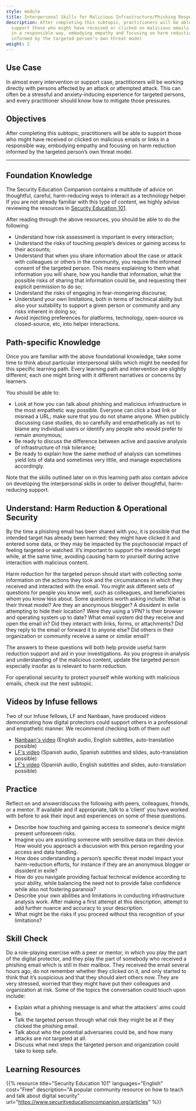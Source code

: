 ```yaml
---
style: module
title: Interpersonal Skills for Malicious Infrastructure/Phishing Response
description: After completing this subtopic, practitioners will be able to
  support those who might have received or clicked on malicious emails or links
  in a responsible way, embodying empathy and focusing on harm reduction
  informed by the targeted person’s own threat model
weight: 2
---
```

## Use Case

In almost every intervention or support case, practitioners will be working directly with persons affected by an attack or attempted attack. This can often be a stressful and anxiety-inducing experience for targeted persons, and every practitioner should know how to mitigate those pressures.

## Objectives

After completing this subtopic, practitioners will be able to support those who might have received or clicked on malicious emails or links in a responsible way, embodying empathy and focusing on harm reduction informed by the targeted person’s own threat model.

- - -

## Foundation Knowledge

The Security Education Companion contains a multitude of advice on thoughtful, careful, harm-reducing ways to interact as a technology helper. If you are not already familiar with this type of content, we highly advise reviewing the resources in [Security Education 101](https://www.securityeducationcompanion.org/articles).

After reading through the above resources, you should be able to do the following:

* Understand how risk assessment is important in every interaction;
* Understand the risks of touching people’s devices or gaining access to their accounts;
* Understand that when you share information about the case or attack with colleagues or others in the community, you require the informed consent of the targeted person. This means explaining to them what information you will share, how you handle that information, what the possible risks of sharing that information could be, and requesting their explicit permission to do so;
* Understand the risks of engaging in fear-mongering discourse;
* Understand your own limitations, both in terms of technical ability but also your suitability to support a given person or community and any risks inherent in doing so;
* Avoid injecting preferences for platforms, technology, open-source vs closed-source, etc, into helper interactions.

## Path-specific Knowledge

Once you are familiar with the above foundational knowledge, take some time to think about particular interpersonal skills which might be needed for this specific learning path. Every learning path and intervention are slightly different; each one might bring with it different narratives or concerns by learners.

You should be able to:

* Look at how you can talk about phishing and malicious infrastructure in the most empathetic way possible. Everyone can click a bad link or misread a URL; make sure that you do not shame anyone. When publicly discussing case studies, do so carefully and empathetically as not to blame any individual users or identify any people who would prefer to remain anonymous;
* Be ready to discuss the difference between active and passive analysis of infrastructure of risk tolerance;
* Be ready to explain how the same method of analysis can sometimes yield lots of data and sometimes very little, and manage expectations accordingly.

Note that the skills outlined later on in this learning path also contain advice on developing the interpersonal skills in order to deliver thoughtful, harm-reducing support.

## Understand: Harm Reduction & Operational Security

By the time a phishing email has been shared with you, it is possible that the intended target has already been harmed: they might have clicked it and entered some data, or they may be impacted by the psychosocial impact of feeling targeted or watched. It’s important to support the intended target while, at the same time, avoiding causing harm to yourself during active interaction with malicious content.

Harm reduction for the targeted person should start with collecting some information on the actions they took and the circumstances in which they received and interacted with the email. You might ask different sets of questions for people you know well, such as colleagues, and beneficiaries whom you know less about. Some questions worth asking include: What is their threat model? Are they an anonymous blogger? A dissident in exile attempting to hide their location? Were they using a VPN? Is their browser and operating system up to date? What email system did they receive and open the email in? Did they interact with links, forms, or attachments? Did they reply to the email or forward it to anyone else? Did others in their organization or community receive a same or similar email?

The answers to these questions will both help provide useful harm reduction support and aid in your investigations. As you progress in analysis and understanding of the malicious content, update the targeted person especially insofar as is relevant to harm reduction.

For operational security to protect yourself while working with malicious emails, check out the next subtopic.

## Videos by Infuse fellows
 
Two of our Infuse fellows, LF and Nanbaan, have produced videos demonstrating how digital protectors could support others in a professional and empathetic manner. We recommend checking both of them out!
 
* [Nanbaan's video](https://www.youtube.com/watch?v=oSR_EL-6qAQ) (English audio, English subtitles, auto-translation possible)
* [LF's video](https://www.youtube.com/watch?v=SbALgt0oZIo) (Spanish audio, Spanish subtitles and slides, auto-translation possible)
* [LF's video](https://www.youtube.com/watch?v=ouKS7s4GAPs) (Spanish audio, English subtitles and slides, auto-translation possible)

## Practice

Reflect on and answer/discuss the following with peers, colleagues, friends, or a mentor. If available and if appropriate, talk to a ‘client’ you have worked with before to ask their input and experiences on some of these questions.

* Describe how touching and gaining access to someone's device might present unforeseen risks.
* Imagine you are assisting someone with sensitive data on their device. How would you approach a discussion with this person regarding your access and data handling.
* How does understanding a person’s specific threat model impact your harm-reduction efforts, for instance if they are an anonymous blogger or dissident in exile?
* How do you navigate providing factual technical evidence according to your ability, while balancing the need not to provide false confidence while also not fostering paranoia?
* Describe your own abilities and limitations in conducting infrastructure analysis work. After making a first attempt at this description, attempt to add further nuance and accuracy to your description.
* What might be the risks if you proceed without this recognition of your limitations?

## Skill Check

Do a role-playing exercise with a peer or mentor, in which you play the part of the digital protector, and they play the part of somebody who received a phishing email which is still in their mailbox. They received the email several hours ago, do not remember whether they clicked on it, and only started to think that it’s suspicious and that they should alert others now. They are very stressed, worried that they might have put their colleagues and organization at risk. Some of the topics the conversation could touch upon include:

* Explain what a phishing message is and what the attackers’ aims could be.
* Talk the targeted person through what risk they might be at if they clicked the phishing email.
* Talk about who the potential adversaries could be, and how many attacks are not targeted at all.
* Discuss what next steps the targeted person and organization could take to keep safe.

## Learning Resources

{{% resource title="Security Education 101" languages="English" cost="Free" description="A popular community resource on how to teach and talk about digital security" url="https://www.securityeducationcompanion.org/articles" %}}


